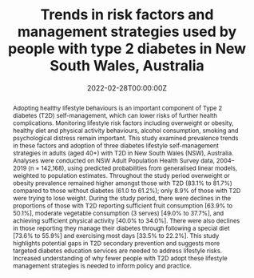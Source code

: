 ﻿---
title: "Trends in risk factors and management strategies used by people with type 2 diabetes in New South Wales, Australia"
authors:
- Louise Cranney
- Bronwyn McGill
- author
- Adrian Bauman
abstract: "Adopting healthy lifestyle behaviours is an important component of Type 2 diabetes (T2D) self-management, which can lower risks of further health complications. Monitoring lifestyle risk factors including overweight or obesity, healthy diet and physical activity behaviours, alcohol consumption, smoking and psychological distress remain important. This study examined prevalence trends in these factors and adoption of three diabetes lifestyle self-management strategies in adults (aged 40+) with T2D in New South Wales (NSW), Australia. Analyses were conducted on NSW Adult Population Health Survey data, 2004–2019 (n = 142,168), using predicted probabilities from generalised linear models, weighted to population estimates. Throughout the study period overweight or obesity prevalence remained higher amongst those with T2D (83.1% to 81.7%) compared to those without diabetes (61.0 to 61.2%); only 8.9% of those with T2D were trying to lose weight. During the study period, there were declines in the proportions of those with T2D reporting sufficient fruit consumption [63.9% to 50.1%], moderate vegetable consumption (3 serves) [49.0% to 37.7%], and achieving sufficient physical activity [40.0% to 34.0%]. There were also declines in those reporting they manage their diabetes through following a special diet [73.6% to 55.9%] and exercising most days [33.5% to 22.2%]. This study highlights potential gaps in T2D secondary prevention and suggests more targeted diabetes education services are needed to address lifestyle risks. Increased understanding of why fewer people with T2D adopt these lifestyle management strategies is needed to inform policy and practice."
date: "2022-02-28T00:00:00Z"
doi: "10.1016/j.ypmed.2022.107004"
featured: false
image:
  caption: 'Image credit: [Unsplash: Towfiqu barbhuiya]'
  focal_point: ""
  preview_only: false
projects:
- PHS
publication: 'Preventive Medicine'
publication_short: ""
publication_types:
- "2"
publishDate: "2021-02-28T00:00:00Z"
summary: An analysis of trends in type-2 diabetes and associated risk factors.
tags:
- Diabetes
- Population health
url_source: "https://www.sciencedirect.com/science/article/pii/S0091743522000524"
---
